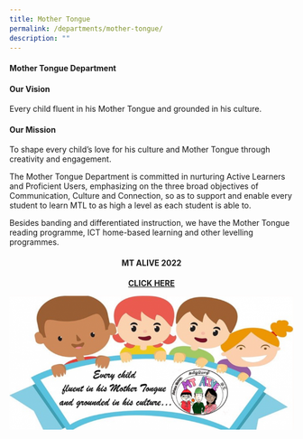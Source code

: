 ```yaml
---
title: Mother Tongue
permalink: /departments/mother-tongue/
description: ""
---
```

<h4><strong>Mother Tongue Department</strong></h4>
<h4><strong>Our Vision</strong></h4>
<p>Every child fluent in his Mother Tongue and grounded in his culture.</p>
<h4><strong>Our Mission</strong></h4>
<p>To shape every child&rsquo;s love for his culture and Mother Tongue through creativity and engagement.</p>
<p>The Mother Tongue Department is committed in nurturing Active Learners and Proficient Users, emphasizing on the three broad objectives of Communication, Culture and Connection, so as to support and enable every student to learn MTL to as high a level as each student is able to.</p>
<p>Besides banding and differentiated instruction, we have the Mother Tongue reading programme, ICT home-based learning and other&nbsp;levelling programmes.</p>
<h4 style="text-align: center;"><strong>MT ALIVE 2022</strong></h4>
<p style="text-align: center;"><a href="https://sites.google.com/moe.edu.sg/fsps-mt-alive/home"><strong>CLICK HERE</strong></a></p>
<img src="/images/mother.png">